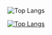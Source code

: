 ![Top Langs](https://github-readme-stats.vercel.app/api/top-langs/?username=mathvaillant&hide=javascript,css,scss,html&theme=tokyonight)

[![Top Langs](https://github-readme-stats.vercel.app/api?username=mathvaillant&theme=algolia&show_icons=true)](https://github.com/saifurrahman1193)
